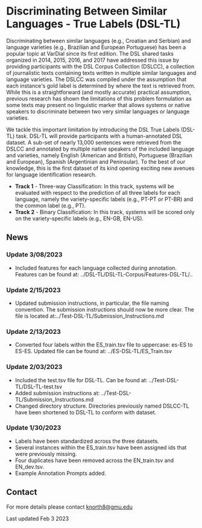 <h1>Discriminating Between Similar Languages - True Labels (DSL-TL)</h1>

Discriminating between similar languages (e.g., Croatian and Serbian) and language varieties (e.g., Brazilian and European Portuguese) has been a popular topic at VarDial since its first edition. The DSL shared tasks organized in 2014, 2015, 2016, and 2017 have addressed this issue by providing participants with the DSL Corpus Collection (DSLCC), a collection of journalistic texts containing texts written in multiple similar languages and language varieties. The DSLCC was compiled under the assumption that each instance's gold label is determined by where the text is retrieved from. While this is a straightforward (and mostly accurate) practical assumption, previous research has shown the limitations of this problem formulation as some texts may present no linguistic marker that allows systems or native speakers to discriminate between two very similar languages or language varieties.

We tackle this important limitation by introducing the DSL True Labels (DSL-TL) task. DSL-TL will provide participants with a human-annotated DSL dataset. A sub-set of nearly 13,000 sentences were retrieved from the DSLCC and annotated by multiple native speakers of the included language and varieties, namely English (American and British), Portuguese (Brazilian and European), Spanish (Argentinian and Peninsular). To the best of our knowledge, this is the first dataset of its kind opening exciting new avenues for language identification research.

<ul>
  <li><b>Track 1</b> - Three-way Classification: In this track, systems will be evaluated with respect to the prediction of all three labels for each language, namely the variety-specific labels (e.g., PT-PT or PT-BR) and the common label (e.g., PT).</li>
  <li><b>Track 2</b> - Binary Classification: In this track, systems will be scored only on the variety-specific labels (e.g., EN-GB, EN-US).</li>
</ul>

<h2>News</h2>

<h3>Update 3/08/2023 </h3>

<ul>
  <li>Included features for each language collected during annotation. Features can be found at: ../DSL-TL/DSL-TL-Corpus/Features-DSL-TL/..</li>
</ul>


<h3>Update 2/15/2023 </h3>

<ul>
  <li>Updated submission instructions, in particular, the file naming convention. The submission instructions should now be more clear. The file is located at:../Test-DSL-TL/Submission_Instructions.md</li>
</ul>

<h3>Update 2/13/2023 </h3>

<ul>
  <li>Converted four labels within the ES_train.tsv file to uppercase: es-ES to ES-ES. Updated file can be found at: ../ES-DSL-TL/ES_Train.tsv</li>
</ul>

<h3>Update 2/03/2023 </h3>

<ul>
  <li>Included the test.tsv file for DSL-TL. Can be found at: ../Test-DSL-TL/DSL-TL-test.tsv</li>
  <li>Added submission instructions at: ../Test-DSL-TL/Submission_Instructions.md</li>
  <li>Changed directory structure. Directories previously named DSLCC-TL have been shortened to DSL-TL to conform with dataset.</li>
</ul>

<h3>Update 1/30/2023 </h3>

<ul>
  <li>Labels have been standardized across the three datasets.</li>
  <li>Several instances within the ES_train.tsv have been assigned ids that were previously missing.</li>
  <li>Four duplicates have been removed across the EN_train.tsv and EN_dev.tsv.</li>
  <li>Example Annotation Prompts added.</li>
</ul>

<h2>Contact</h2>

For more details please contact knorth8@gmu.edu

Last updated Feb 3 2023
